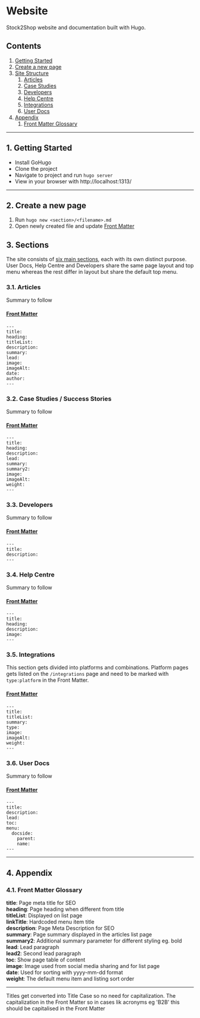 # Website

Stock2Shop website and documentation built with Hugo.

## Contents

1. [Getting Started](#1-getting-started)
2. [Create a new page](#2-create-a-new-page)
3. [Site Structure](#3-site-structure)
    1. [Articles](#31-articles)
    2. [Case Studies](#32-case-studies--success-stories)
    3. [Developers](#33-developers)
    4. [Help Centre](#34-help-centre)
    5. [Integrations](#35-integrations)
    6. [User Docs](#36-user-docs)
4. [Appendix](#4-appendix)
    1. [Front Matter Glossary]((#41-front-matter-glossary))

* * *

## 1. Getting Started

- Install GoHugo
- Clone the project
- Navigate to project and run ```hugo server```
- View in your browser with http://localhost:1313/

* * *

## 2. Create a new page

1. Run ```hugo new <section>/<filename>.md```
2. Open newly created file and update [Front Matter](#4-front-matter-glossary)
 
## 3. Sections

The site consists of [six main sections](#-contents), each with its own distinct purpose. User Docs, Help Centre and
Developers share the same page layout and top menu whereas the rest differ in layout but share the default top menu. 

### 3.1. Articles

Summary to follow

#### [Front Matter](#31-front-matter-glossary)
```
---
title:
heading:
titleList:
description:
summary:
lead:
image:
imageAlt:
date:
author:
---
```

### 3.2. Case Studies / Success Stories

Summary to follow

#### [Front Matter](#31-front-matter-glossary)
```
---
title:
heading:
description:
lead:
summary:
summary2:
image:
imageAlt:
weight:
---
```

### 3.3. Developers

Summary to follow

#### [Front Matter](#31-front-matter-glossary)
```
---
title:
description:
---
```

### 3.4. Help Centre

Summary to follow

#### [Front Matter](#31-front-matter-glossary)
```
---
title:
heading:
description:
image:
---
```

### 3.5. Integrations

This section gets divided into platforms and combinations. Platform pages gets listed on the ```/integrations``` page and need to be marked with ```type:platform``` in the Front Matter.  

#### [Front Matter](#31-front-matter-glossary)
```
---
title:
titleList:
summary:
type:
image:
imageAlt:
weight:
---
```

### 3.6. User Docs

Summary to follow

#### [Front Matter](#31-front-matter-glossary)
```
---
title:
description:
lead:
toc:
menu:
  docside:
    parent:
    name:
---
```
* * *

## 4. Appendix

### 4.1. Front Matter Glossary

**title**: Page meta title for SEO  
**heading**: Page heading when different from title  
**titleList**: Displayed on list page  
**linkTitle**: Hardcoded menu item title  
**description**: Page Meta Description for SEO  
**summary**: Page summary displayed in the articles list page  
**summary2**: Additional summary parameter for different styling eg. bold   
**lead**: Lead paragraph  
**lead2**: Second lead paragraph  
**toc**: Show page table of content  
**image**: Image used from social media sharing and for list page  
**date**: Used for sorting with yyyy-mm-dd format  
**weight**: The default menu item and listing sort order 

* * *

Titles get converted into Title Case so no need for capitalization. The capitalization in the Front Matter so in cases lik acronyms eg 'B2B' this should be capitalised in the Front Matter 